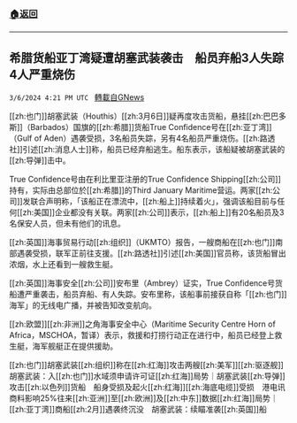 ###  [:house:返回](README.md)
---


## 希腊货船亚丁湾疑遭胡塞武装袭击　船员弃船3人失踪　4人严重烧伤
`3/6/2024 4:21 PM UTC ` [轉載自GNews](https://gnews.org/articles/2371261)

[[zh:也门]]胡塞武装（Houthis）[[zh:3月6日]]疑再度攻击货船，悬挂[[zh:巴巴多斯]]（Barbados）国旗的[[zh:希腊]]货船True Confidence号在[[zh:亚丁湾]]（Gulf of Aden）遇袭受损，3名船员失踪，另有4名船员严重烧伤。[[zh:路透社]]引述[[zh:消息人士]]称，船员已经弃船逃生。船东表示，该船疑被胡塞武装的[[zh:导弹]]击中。

True Confidence号由在利比里亚注册的True Confidence Shipping[[zh:公司]]持有，实际由总部位於[[zh:希腊]]的Third January Maritime营运。两家[[zh:公司]]发联合声明称，「该船正在漂流中，[[zh:船上]]持续着火」，强调该船目前与任何[[zh:美国]]企业都没有关联。两家[[zh:公司]]表示，[[zh:船上]]有20名船员及3名保安人员，但未有他们的讯息。

[[zh:英国]]海事贸易行动[[zh:组织]]（UKMTO）报告，一艘商船在[[zh:也门]]南部遇袭受损，联军正前往支援。[[zh:路透社]]引述[[zh:美国]]官员称，该货船冒出浓烟，水上还看到一艘救生艇。

[[zh:英国]]海事安全[[zh:公司]]安布里（Ambrey）证实，True Confidence号货船遭严重袭击，船员弃船、有人失踪。安布里称，该船事前接获自称「[[zh:也门]]海军」的无线电广播，并被告知改变航向。

[[zh:欧盟]][[zh:非洲]]之角海事安全中心（Maritime Security Centre Horn of Africa，MSCHOA，暂译）表示，救援和打捞行动正在进行中，船员已经登上救生艇，海军舰艇正在提供援助。

[[zh:也门]]胡塞武装[[zh:组织]]称在[[zh:红海]]攻击两艘[[zh:美军]][[zh:驱逐舰]]胡塞武装：入[[zh:也门]]水域须申请许可证[[zh:红海]]局势｜胡塞武装[[zh:导弹]]攻击[[zh:以色列]]货船　船身受损及起火[[zh:红海]][[zh:海底电缆]]受损　港电讯商料影响25%往来[[zh:亚洲]]至[[zh:欧洲]]及[[zh:中东]]数据[[zh:红海]]局势｜[[zh:亚丁湾]]商船[[zh:2月]]遇袭终沉没　胡塞武装：续瞄准袭[[zh:英国]]船
